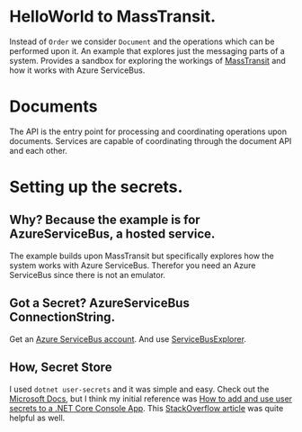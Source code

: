 # HelloWorld to MassTransit. 

Instead of `Order` we consider `Document` and the operations which can be performed upon it.
An example that explores just the messaging parts of a system. Provides a sandbox for exploring the workings of [MassTransit](https://masstransit-project.com/) and how it works with Azure ServiceBus.

# Documents
The API is the entry point for processing and coordinating operations upon documents. Services are capable of coordinating through the document API and each other.

# Setting up the secrets.
## Why? Because the example is for AzureServiceBus, a hosted service.
The example builds upon MassTransit but specifically explores how the system works with Azure ServiceBus. Therefor you need an Azure ServiceBus since there is not an emulator.

## Got a Secret? AzureServiceBus ConnectionString.
Get an [Azure ServiceBus account](https://docs.microsoft.com/en-us/azure/service-bus-messaging/service-bus-messaging-overview). And use [ServiceBusExplorer](https://github.com/paolosalvatori/ServiceBusExplorer).

## How, Secret Store
I used `dotnet user-secrets` and it was simple and easy. Check out the [Microsoft Docs](https://docs.microsoft.com/en-us/aspnet/core/security/app-secrets?tabs=windows&view=aspnetcore-5.0), but I think my initial reference was [How to add and use user secrets to a .NET Core Console App](https://medium.com/@granthair5/how-to-add-and-use-user-secrets-to-a-net-core-console-app-a0f169a8713f). This [StackOverflow article](https://stackoverflow.com/questions/42268265/how-to-get-manage-user-secrets-in-a-net-core-console-application) was quite helpful as well.

